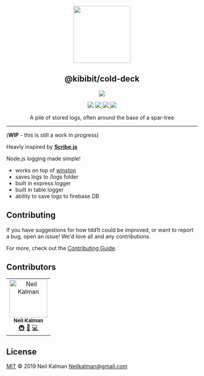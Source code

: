 <p align="center">
  <a href="https://github.com/Kibibit/cold-deck" target="blank"><img src="http://kibibit.io/kibibit-assets/kb-cold-deck-logo.png" width="150" ></a>
  <h2 align="center">
    @kibibit/cold-deck
  </h2>
</p>
<p align="center">
  <a href="https://www.npmjs.com/package/@kibibit/cold-deck"><img src="https://img.shields.io/npm/v/@kibibit/cold-deck/latest.svg?style=for-the-badge&logo=npm&color=CB3837"></a>
</p>
<p align="center">
  <a href="https://www.npmjs.com/package/@kibibit/cold-deck"><img src="https://img.shields.io/npm/v/@kibibit/cold-deck/next.svg?style=flat-square&logo=npm&color=CB3837"></a>
  <a href="https://travis-ci.org/Kibibit/cold-deck">
  <img src="https://travis-ci.org/Kibibit/cold-deck.svg?branch=master">
  </a>
  <a href="https://coveralls.io/github/Kibibit/cold-deck?branch=master">
  <img src="https://coveralls.io/repos/github/Kibibit/cold-deck/badge.svg?branch=master">
  </a>
  <a href="https://salt.bountysource.com/teams/kibibit"><img src="https://img.shields.io/endpoint.svg?url=https://monthly-salt.now.sh/kibibit&style=flat-square"></a>
</p>
<p align="center">
  A pile of stored logs, often around the base of a spar-tree
</p>
<hr>

(**WIP** - this is still a work in progress)

Heavly inspired by [**Scribe.js**]()

Node.js logging made simple!

- works on top of [winston]()
- saves logs to /logs folder
- built in express logger
- built in table logger
- ability to save logs to firebase DB

## Contributing

If you have suggestions for how tdd1t could be improved, or want to report a bug, open an issue! We'd love all and any contributions.

For more, check out the [Contributing Guide](CONTRIBUTING.md).

## Contributors

<!-- ALL-CONTRIBUTORS-LIST:START - Do not remove or modify this section -->
<!-- prettier-ignore -->
<table><tr><td align="center"><a href="https://github.com/Thatkookooguy"><img src="https://avatars0.githubusercontent.com/u/10427304?s=460&v=4" width="100px;" alt="Neil Kalman"/><br /><sub><b>Neil Kalman</b></sub></a><br /><a href="#infra-Thatkookooguy" title="Infrastructure (Hosting, Build-Tools, etc)">🚇</a> <a href="#design-Thatkookooguy" title="Design">🎨</a> <a href="https://github.com/kibibit/cold-deck/commits?author=Thatkookooguy" title="Code">💻</a></td></tr></table>

<!-- ALL-CONTRIBUTORS-LIST:END -->

## License

[MIT](LICENSE) © 2019 Neil Kalman <Neilkalman@gmail.com>
